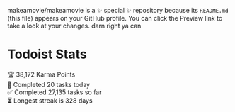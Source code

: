 makeamovie/makeamovie is a ✨ special ✨ repository because its `README.md` (this file) appears on your GitHub profile.
You can click the Preview link to take a look at your changes. darn right ya can

# Todoist Stats

<!-- TODO-IST:START -->
🏆  38,172 Karma Points           
🌸  Completed 20 tasks today           
✅  Completed 27,135 tasks so far           
⏳  Longest streak is 328 days
<!-- TODO-IST:END -->